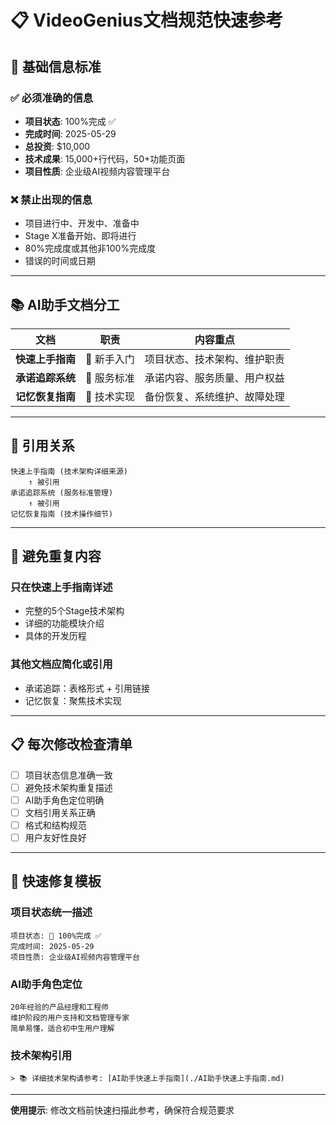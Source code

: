 # 📋 VideoGenius文档规范快速参考

## 🎯 基础信息标准

### ✅ 必须准确的信息
- **项目状态**: 100%完成 ✅
- **完成时间**: 2025-05-29
- **总投资**: $10,000
- **技术成果**: 15,000+行代码，50+功能页面
- **项目性质**: 企业级AI视频内容管理平台

### ❌ 禁止出现的信息
- 项目进行中、开发中、准备中
- Stage X准备开始、即将进行
- 80%完成度或其他非100%完成度
- 错误的时间或日期

---

## 📚 AI助手文档分工

| 文档 | 职责 | 内容重点 |
|------|------|----------|
| **快速上手指南** | 📖 新手入门 | 项目状态、技术架构、维护职责 |
| **承诺追踪系统** | 🤝 服务标准 | 承诺内容、服务质量、用户权益 |
| **记忆恢复指南** | 🧠 技术实现 | 备份恢复、系统维护、故障处理 |

---

## 🔄 引用关系

```
快速上手指南 (技术架构详细来源)
    ↑ 被引用
承诺追踪系统 (服务标准管理)
    ↑ 被引用
记忆恢复指南 (技术操作细节)
```

---

## 🚫 避免重复内容

### 只在快速上手指南详述
- 完整的5个Stage技术架构
- 详细的功能模块介绍
- 具体的开发历程

### 其他文档应简化或引用
- 承诺追踪：表格形式 + 引用链接
- 记忆恢复：聚焦技术实现

---

## 📋 每次修改检查清单

- [ ] 项目状态信息准确一致
- [ ] 避免技术架构重复描述  
- [ ] AI助手角色定位明确
- [ ] 文档引用关系正确
- [ ] 格式和结构规范
- [ ] 用户友好性良好

---

## 🔧 快速修复模板

### 项目状态统一描述
```
项目状态: 🎉 100%完成 ✅
完成时间: 2025-05-29  
项目性质: 企业级AI视频内容管理平台
```

### AI助手角色定位
```
20年经验的产品经理和工程师
维护阶段的用户支持和文档管理专家  
简单易懂，适合初中生用户理解
```

### 技术架构引用
```
> 📚 详细技术架构请参考: [AI助手快速上手指南](./AI助手快速上手指南.md)
```

---

**使用提示**: 修改文档前快速扫描此参考，确保符合规范要求 